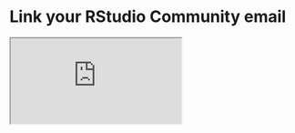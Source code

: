 
# Link your RStudio Community email


<div class="responsive-container-rmd">

  <div class="animated-r-wrapper">
    <div class="animated-r-vertical">
      <div class="animated-r-circle"></div>
    </div>
    <div class="animated-r-diagonal"></div>
  </div>

  <iframe id="survey-iframe"
    src="https://colorado.rstudio.com/rsc/team-admin-community/" 
    gesture="media"  
    allowfullscreen
    scrolling="yes"
  ></iframe>
</div>

<script type="text/javascript" src="/assets/js/iFrameResizer.min.js"></script>

<script>
(function() {
  iFrameResize({ checkOrigin: 'https://colorado.rstudio.com/' , log: true }, '#survey-iframe')
})();
</script>
